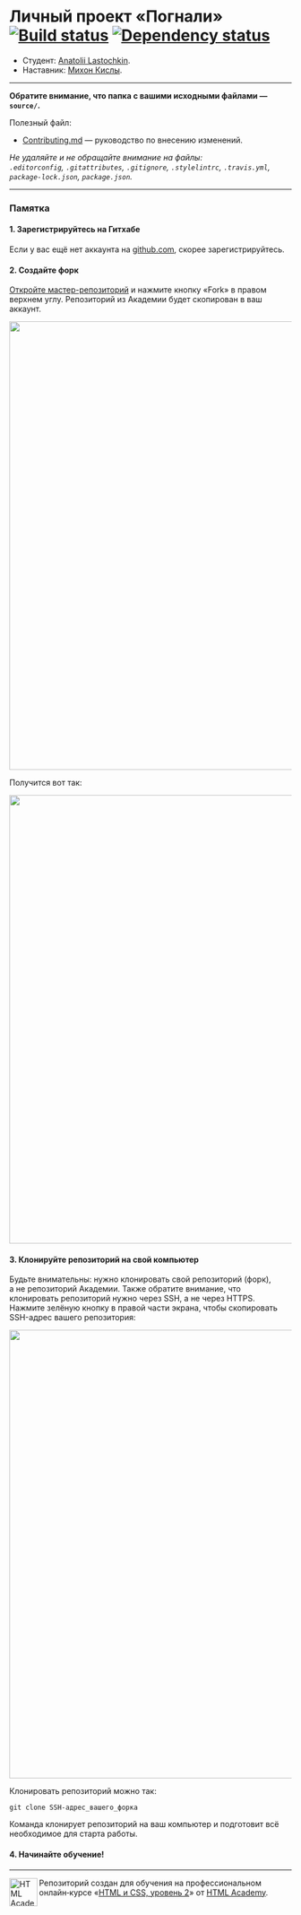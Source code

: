 # Личный проект «Погнали» [![Build status][travis-image]][travis-url] [![Dependency status][dependency-image]][dependency-url]

* Студент: [Anatolii Lastochkin](https://up.htmlacademy.ru/adaptive/18/user/198238).
* Наставник: [Михон Кислы](https://htmlacademy.ru/profile/smart-grizzly).

---

**Обратите внимание, что папка с вашими исходными файлами — `source/`.**

Полезный файл:

- [Contributing.md](Contributing.md) — руководство по внесению изменений.

_Не удаляйте и не обращайте внимание на файлы:_<br>
_`.editorconfig`, `.gitattributes`, `.gitignore`, `.stylelintrc`, `.travis.yml`, `package-lock.json`, `package.json`._

---

### Памятка

#### 1. Зарегистрируйтесь на Гитхабе

Если у вас ещё нет аккаунта на [github.com](https://github.com/join), скорее зарегистрируйтесь.

#### 2. Создайте форк

[Откройте мастер-репозиторий](https://github.com/htmlacademy-adaptive/198238-pognali-18) и нажмите кнопку «Fork» в правом верхнем углу. Репозиторий из Академии будет скопирован в ваш аккаунт.

<img width="800" alt="" src="https://user-images.githubusercontent.com/10909/60808227-6eee8a00-a190-11e9-9b7e-06ce2b06ba16.jpg">

Получится вот так:

<img width="800" alt="" src="https://user-images.githubusercontent.com/10909/60808229-6eee8a00-a190-11e9-8b67-371cd191fc0d.jpg">

#### 3. Клонируйте репозиторий на свой компьютер

Будьте внимательны: нужно клонировать свой репозиторий (форк), а не репозиторий Академии. Также обратите внимание, что клонировать репозиторий нужно через SSH, а не через HTTPS. Нажмите зелёную кнопку в правой части экрана, чтобы скопировать SSH-адрес вашего репозитория:

<img width="800" alt="" src="https://user-images.githubusercontent.com/10909/60808230-6eee8a00-a190-11e9-8575-9080503a6017.jpg">

Клонировать репозиторий можно так:

```
git clone SSH-адрес_вашего_форка
```

Команда клонирует репозиторий на ваш компьютер и подготовит всё необходимое для старта работы.

#### 4. Начинайте обучение!

---

<a href="https://htmlacademy.ru/intensive/adaptive"><img align="left" width="50" height="50" alt="HTML Academy" src="https://up.htmlacademy.ru/static/img/intensive/adaptive/logo-for-github-2.png"></a>

Репозиторий создан для обучения на профессиональном онлайн‑курсе «[HTML и CSS, уровень 2](https://htmlacademy.ru/intensive/adaptive)» от [HTML Academy](https://htmlacademy.ru).

[travis-image]: https://travis-ci.com/htmlacademy-adaptive/198238-pognali-18.svg?branch=master
[travis-url]: https://travis-ci.com/htmlacademy-adaptive/198238-pognali-18
[dependency-image]: https://david-dm.org/htmlacademy-adaptive/198238-pognali-18/dev-status.svg?style=flat-square
[dependency-url]: https://david-dm.org/htmlacademy-adaptive/198238-pognali-18?type=dev
